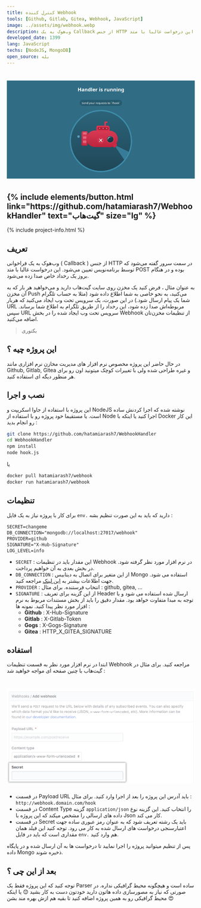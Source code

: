 ```yaml
---
title: کنترل کننده Webhook
tools: [Github, Gitlab, Gitea, Webhook, JavaScript]
image: ../assets/img/webhook.webp
description: وب‌هوک به یک Callback از جنس HTTP در سمت سرور گفته می‌شود که توسط برنامه‌نویس تعیین می‌شود. این درخواست غالبا با متد POST بوده و در هنگام بروز یک رخداد خاص صدا زده می‌شود. با این پروژه می توانید آن ها را مدیریت کنید.
developed_date: 1399
lang: JavaScript
techs: [NodeJS, MongoDB]
open_source: بله
---
```


<h1 class="center">
<img src="../assets/img/webhook.webp"/>
</h1>

<h2 class="center">
{% include elements/button.html link="https://github.com/hatamiarash7/WebhookHandler" text="گیت‌هاب" size="lg" %}
</h2>

{% include project-info.html %}

## تعریف

وب‌هوک به یک فراخوانی ( Callback ) از جنس HTTP در سمت سرور گفته می‌شود که توسط برنامه‌نویس تعیین می‌شود. این درخواست غالبا با متد POST بوده و در هنگام بروز یک رخداد خاص صدا زده می‌شود.

به عنوان مثال ، فرض کنید یک مخزن روی سایت گیت‌هاب دارید و می‌خواهید هر بار که به آن مخزن Push می‌کنید، به نحو خاصی به شما اطلاع داده شود (مثلا به حساب تلگرام شما یک پیام ارسال شود.) در این صورت، یک سرویس تحت وب ایجاد می‌کنید که هربار URL مربوطه‌اش صدا زده شود، این رخداد را از طریق تلگرام به اطلاع شما برساند. سپس URL سرویس تحت وب ایجاد شده را در بخش Webhook از تنظیمات مخزن‌تان اضافه می‌کنید.

> بکتوری

## این پروژه چیه ؟

در حال حاضر این پروژه مخصوص نرم افزار های مدیریت مخازن نرم افزاری مانند Github, Gitlab, Gitea و غیره طراحی شده ولی با تغییرات کوچک میتونید اون رو برای هر منظور دیگه ای استفاده کنید.

## نصب و اجرا

این پروژه با استفاده از جاوا اسکریپت و NodeJS نوشته شده که اجرا کردنش ساده است. یا مستقیما خود پروژه رو با استفاده از Node اجرا کنید یا اینکه با Docker این کار رو انجام بدید :

```sh
git clone https://github.com/hatamiarash7/WebhookHandler
cd WebhookHandler
npm install
node hook.js
```

یا

```sh
docker pull hatamiarash7/webhook
docker run hatamiarash7/webhook
```

## تنظیمات

برای کار با پروژه نیاز به یک فایل `env.` دارید که باید به این صورت تنظیم بشه :

```text
SECRET=changeme
DB_CONNECTION="mongodb://localhost:27017/webhook"
PROVIDER=github
SIGNATURE="X-Hub-Signature"
LOG_LEVEL=info
```

- `SECRET` : این مقدار باید در تنظیمات Webhook در نرم افزار مورد نظر گرفته شود. در بخش بعدی به آن خواهیم پرداخت.
- `DB_CONNECTION` : از این متغیر برای اتصال به دیتابیس Mongo استفاده می شود. جهت اطلاعات بیشتر به [این لینک](https://docs.mongodb.com/manual/reference/connection-string/) مراجعه کنید.
- `PROVIDER` : انتخاب فرستنده. برای مثال : github, gitea, ...
- `SIGNATURE` : از این گزینه برای تعریف Header ارسال شده استفاده می شود و با توجه به مبدا متفاوت خواهد بود. مقدار دقیق را باید از بخش مستندات مربوط به نرم افزار مورد نظر پیدا کنید. نمونه ها :
  - **Github** : X-Hub-Signature
  - **Gitlab** : X-Gitlab-Token
  - **Gogs** : X-Gogs-Signature
  - **Gitea** : HTTP_X_GITEA_SIGNATURE

## استفاده

ابتدا در نرم افزار مورد نظر به قسمت تنظیمات Webhook مراجعه کنید. برای مثال در گیت‌هاب با چنین صفحه ای مواجه خواهید شد :

<h1 class="center">
<img src="../assets/img/webhook2.webp"/>
</h1>

- در قسمت Payload URL باید آدرس این پروژه را بعد از اجرا وارد کنید. برای مثال : `http://webhook.domain.com/hook`
- در قسمت Content Type گزینه `application/json` را انتخاب کنید. این گزینه نوع داده های ارسالی را مشخص میکند که این پروژه با Json کار می کند.
- در قسمت Secret باید یک رشته تعریف شود که به عنوان رمز عبوری ساده جهت اعتبارسنجی درخواست های ارسال شده به کار می رود. توجه کنید این فیلد همان مقداری است که باید در فایل `env.` هم وارد کنید.

پس از تنظیم میتوانید پروژه را اجرا نمایید تا درخواست ها به آن ارسال شده و در پایگاه داده Mongo ذخیره شوند.

## بعد از این چی ؟

توجه کنید که این پروژه فقط یک Parser ساده است و هیچگونه محیط گرافیکی نداره. در صورتی که نیاز به مصورسازی داده هاتون دارید خودتون دست به کار بشید 😊 یا اینکه محیط گرافیکی رو به همین پروژه اضافه کنید تا بقیه هم ازش بهره مند بشن 😍
